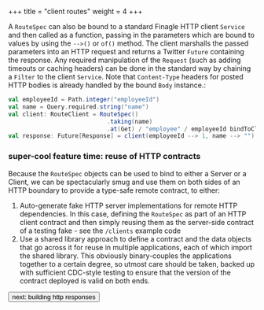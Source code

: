 +++
title = "client routes"
weight = 4
+++

A ```RouteSpec``` can also be bound to a standard Finagle HTTP client ```Service``` and then called as a function, passing in the parameters which 
are bound to values by using the ```-->()``` or ```of()``` method. The client marshalls the passed parameters into an HTTP request and 
returns a Twitter ```Future``` containing the response. Any required manipulation of the ```Request``` (such as adding timeouts or caching 
headers) can be done in the standard way by chaining a ```Filter``` to the client ```Service```. Note that ```Content-Type``` headers for posted HTTP 
bodies is already handled by the bound ```Body``` instance.:

```scala
val employeeId = Path.integer("employeeId")
val name = Query.required.string("name")
val client: RouteClient = RouteSpec()
                            .taking(name)
                            .at(Get) / "employee" / employeeId bindToClient Http.newService("localhost:10000")
val response: Future[Response] = client(employeeId --> 1, name --> "")
```

### super-cool feature time: reuse of HTTP contracts
Because the ```RouteSpec``` objects can be used to bind to either a Server or a Client, we can be spectacularly smug and use them on 
both sides of an HTTP boundary to provide a type-safe remote contract, to either:

1. Auto-generate fake HTTP server implementations for remote HTTP dependencies. In this case, defining the ```RouteSpec``` as part of 
an HTTP client contract and then simply reusing them as the server-side contract of a testing fake - see the ```/clients``` example code
2. Use a shared library approach to define a contract and the data objects that go across it for reuse in multiple applications, each 
of which import the shared library. This obviously binary-couples the applications together to a certain degree, so utmost care should 
be taken, backed up with sufficient CDC-style testing to ensure that the version of the contract deployed is valid on both ends.

<a class="next" href="/guide/building-http-responses"><button type="button" class="btn btn-sm btn-default">next: building http responses</button></a>
